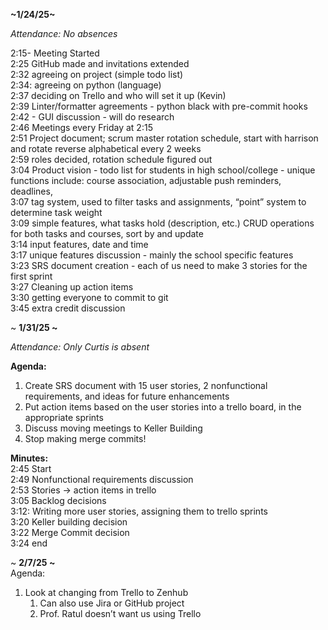 **\~1/24/25\~**

*Attendance: No absences*

2:15- Meeting Started  
2:25 GitHub made and invitations extended  
2:32 agreeing on project (simple todo list)  
2:34: agreeing on python (language)  
2:37 deciding on Trello and who will set it up (Kevin)  
2:39 Linter/formatter agreements \- python black with pre-commit hooks  
2:42 \- GUI discussion \- will do research  
2:46 Meetings every Friday at 2:15  
2:51 Project document; scrum master rotation schedule, start with harrison and rotate reverse alphabetical every 2 weeks  
2:59 roles decided, rotation schedule figured out  
3:04 Product vision \- todo list for students in high school/college \- unique functions include: course association, adjustable push reminders, deadlines,   
3:07 tag system, used to filter tasks and assignments, “point” system to determine task weight  
3:09 simple features, what tasks hold (description, etc.) CRUD operations for both tasks and courses, sort by and update  
3:14 input features, date and time  
3:17 unique features discussion \- mainly the school specific features  
3:23 SRS document creation \- each of us need to make 3 stories for the first sprint  
3:27 Cleaning up action items  
3:30 getting everyone to commit to git  
3:45 extra credit discussion

\~ **1/31/25 \~**

*Attendance: Only Curtis is absent*

**Agenda:**

1. Create SRS document with 15 user stories, 2 nonfunctional requirements, and ideas for future enhancements  
2. Put action items based on the user stories into a trello board, in the appropriate sprints  
3. Discuss moving meetings to Keller Building  
4. Stop making merge commits\!

**Minutes:**  
 2:45 Start  
2:49 Nonfunctional requirements discussion  
2:53 Stories \-\> action items in trello  
3:05 Backlog decisions  
3:12: Writing more user stories, assigning them to trello sprints  
3:20 Keller building decision  
3:22 Merge Commit decision  
3:24 end

\~ **2/7/25 \~**  
Agenda:

1. Look at changing from Trello to Zenhub  
   1. Can also use Jira or GitHub project  
   2. Prof. Ratul doesn’t want us using Trello